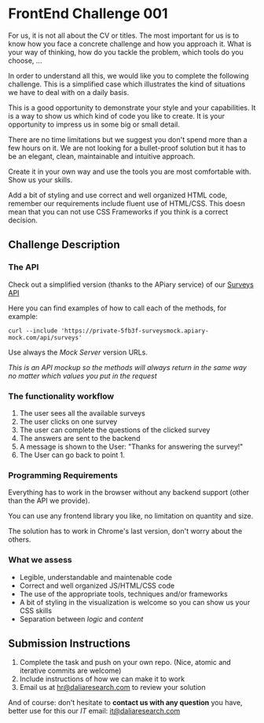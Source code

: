 # FrontEnd Challenge 001

For us, it is not all about the CV or titles. The most important for us is to know how you face a concrete challenge and how you approach it. What is your way of thinking, how do you tackle the problem, which tools do you choose, ...

In order to understand all this, we would like you to complete the following challenge. This is a simplified case which illustrates the kind of situations we have to deal with on a daily basis.

This is a good opportunity to demonstrate your style and your capabilities. It is a way to show us which kind of code you like to create. It is your opportunity to impress us in some big or small detail.

There are no time limitations but we suggest you don't spend more than a few hours on it. We are not looking for a bullet-proof solution but it has to be an elegant, clean, maintainable and intuitive approach.

Create it in your own way and use the tools you are most comfortable with. Show us your skills.

Add a bit of styling and use correct and well organized HTML code, remember our requirements include fluent use of HTML/CSS. This doesn mean that you can not use CSS Frameworks if you think is a correct decision.

## Challenge Description

### The API

Check out a simplified version (thanks to the APiary service) of our [Surveys API](http://docs.surveysmock.apiary.io/)

Here you can find examples of how to call each of the methods, for example:

    curl --include 'https://private-5fb3f-surveysmock.apiary-mock.com/api/surveys'
    
Use always the _Mock Server_ version URLs. 

_This is an API mockup so the methods will always return in the same way no matter which values you put in the request_

### The functionality workflow

1. The user sees all the available surveys
1. The user clicks on one survey
1. The user can complete the questions of the clicked survey
1. The answers are sent to the backend
1. A message is shown to the User: "Thanks for answering the survey!"
1. The User can go back to point 1.

### Programming Requirements

Everything has to work in the browser without any backend support (other than the API we provide).

You can use any frontend library you like, no limitation on quantity and size.

The solution has to work in Chrome's last version, don't worry about the others.

### What we assess

- Legible, understandable and maintenable code
- Correct and well organized JS/HTML/CSS code
- The use of the appropriate tools, techniques and/or frameworks
- A bit of styling in the visualization is welcome so you can show us your CSS skills
- Separation between _logic_ and _content_

## Submission Instructions

1. Complete the task and push on your own repo. (Nice, atomic and iterative commits are welcome)
1. Include instructions of how we can make it to work
1. Email us at hr@daliaresearch.com to review your solution

And of course: don't hesitate to **contact us with any question** you have, better use for this our _IT_ email: [it@daliaresearch.com](mailto:it@daliaresearch.com)




